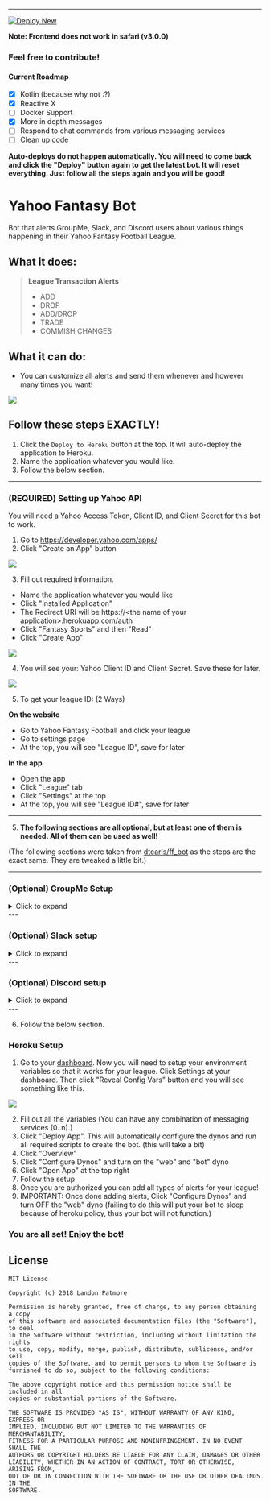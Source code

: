 * * *

[![Deploy New](https://www.herokucdn.com/deploy/button.svg)](https://heroku.com/deploy?)

**Note: Frontend does not work in safari (v3.0.0)**

### Feel free to contribute!

#### Current Roadmap

- [x] Kotlin (because why not :?)
- [x] Reactive X
- [ ] Docker Support
- [x] More in depth messages
- [ ] Respond to chat commands from various messaging services
- [ ] Clean up code

**Auto-deploys do not happen automatically. You will need to come back and click the "Deploy" button again to get the latest bot. It will reset everything. Just follow all the steps again and you will be good!**

# Yahoo Fantasy Bot
Bot that alerts GroupMe, Slack, and Discord users about various things happening in their Yahoo Fantasy Football League.
## What it does:

>**League Transaction Alerts**
>* ADD
>* DROP
>* ADD/DROP
>* TRADE
>* COMMISH CHANGES

## What it can do:

- You can customize all alerts and send them whenever and however many times you want!

![](https://i.imgur.com/1Ol63Al.png)
 
## Follow these steps EXACTLY!
1. Click the `Deploy to Heroku` button at the top. It will auto-deploy the application to Heroku.
2. Name the application whatever you would like.
3. Follow the below section.

---

### (REQUIRED) Setting up Yahoo API
You will need a Yahoo Access Token, Client ID, and Client Secret for this bot to work.

1. Go to https://developer.yahoo.com/apps/
2. Click "Create an App" button

![](https://imgur.com/VDgZ1Ze.png)

3. Fill out required information.
 * Name the application whatever you would like
 * Click "Installed Application"
 * The Redirect URI will be https://\<the name of your application\>.herokuapp.com/auth
 * Click "Fantasy Sports" and then "Read"
 * Click "Create App"
 
![](https://imgur.com/VqctUfM.png)

4. You will see your: Yahoo Client ID and Client Secret. Save these for later.

![](https://imgur.com/NbUwOmD.png)

5. To get your league ID: (2 Ways)

 **On the website**
 * Go to Yahoo Fantasy Football and click your league
 * Go to settings page
 * At the top, you will see "League ID", save for later
 
 **In the app**
 * Open the app
 * Click "League" tab
 * Click "Settings" at the top
 * At the top, you will see "League ID#", save for later

---

5. **The following sections are all optional, but at least one of them is needed. All of them can be used as well!**

(The following sections were taken from [dtcarls/ff_bot](https://github.com/dtcarls/ff_bot) as the steps are the exact same. They are tweaked a little bit.)

--- 

### (Optional) GroupMe Setup
<details>
 <summary>Click to expand</summary>
 <p>
 Go to www.groupme.com and sign up or login
 
 If you don't have one for your league already, create a new "Group Chat"
 
 ![](https://i.imgur.com/32ioDoZ.png)
 
 Next we will setup the bot for GroupMe
 
 Go to https://dev.groupme.com/session/new and login
 
 Click "Create Bot"
 
 ![](https://i.imgur.com/TI1bpwE.png)
 
 Create your bot. GroupMe does a good job explaining what each thing is.
 
 ![](https://i.imgur.com/DQUcuuI.png)
 
 After you have created your bot you will see something similar to this. Click "Edit"
 
 ![](https://i.imgur.com/Z9vwKKt.png)
 
 This page is important as you will need the "Bot ID" on this page.You can also send a test message with the text box to be sure it is connected to your chat room.
 Side note: If you use the bot id depicted in the page you will spam an empty chat room so not worth the effort
 
 ![](https://i.imgur.com/k65EZFJ.png)
 </p>
</details>
--- 

### (Optional) Slack setup
<details>
 <summary>Click to expand</summary>
 <p>
 Go to https://slack.com/signin and sign in to the workspace the bot will be in
 
 If you don't have one for your league already, create a new League Channel
 
 Next we will setup the bot for Slack
 
 Go to https://api.slack.com/apps/new
 
 Name the app, and choose the intended workspace from the dropdown.
 
 Select the Incoming Webhooks section on the side.
 
 ![](https://i.imgur.com/ziRQCVP.png)
 
 Change the toggle from Off to On.
 
 Select Add New Webhook to Workspace
 
 ![](https://i.imgur.com/tJRRrfz.png)
 
 In the Post to dropdown, select the channel you want to send messages to, then
 select Authorize.
 
 This page is important as you will need the "Webhook URL" on this page.
 
 ![](https://i.imgur.com/mmzhDS0.png)
 </p>
</details>
--- 

### (Optional) Discord setup
<details>
 <summary>Click to expand</summary>
 <p>
 Log into or create a discord account
 
 Go to or create a discord server to receive messages in
 
 Open the server settings
 
 ![](https://i.imgur.com/bDk2ttJ.png)
 
 Go to Webhooks
 
 ![](https://i.imgur.com/mfFHGbT.png)
 
 Create a webhook, give it a name and pick which channel to receive messages in
 
 ![](https://i.imgur.com/NAJLv6D.png)
 
 Save the "Webhook URL" on this page
 
 ![](https://i.imgur.com/U4MKZSY.png)
 </p>
</details>
--- 

6. Follow the below section.


### Heroku Setup

1. Go to your [dashboard](https://dashboard.heroku.com/apps). Now you will need to setup your environment variables so that it works for your league. Click Settings at your dashboard. Then click "Reveal Config Vars" button and you will see something like this.

![](https://imgur.com/8k1tZPs.png)

2. Fill out all the variables (You can have any combination of messaging services (0..n).)
3. Click "Deploy App". This will automatically configure the dynos and run all required scripts to create the bot. (this will take a bit)
4. Click "Overview"
5. Click "Configure Dynos" and turn on the "web" and "bot" dyno
6. Click "Open App" at the top right
7. Follow the setup
8. Once you are authorized you can add all types of alerts for your league!
9. IMPORTANT: Once done adding alerts, Click "Configure Dynos" and turn OFF the "web" dyno (failing to do this will put your bot to sleep because of heroku policy, thus your bot will not function.)

### You are all set! Enjoy the bot!

## License
```
MIT License

Copyright (c) 2018 Landon Patmore

Permission is hereby granted, free of charge, to any person obtaining a copy
of this software and associated documentation files (the "Software"), to deal
in the Software without restriction, including without limitation the rights
to use, copy, modify, merge, publish, distribute, sublicense, and/or sell
copies of the Software, and to permit persons to whom the Software is
furnished to do so, subject to the following conditions:

The above copyright notice and this permission notice shall be included in all
copies or substantial portions of the Software.

THE SOFTWARE IS PROVIDED "AS IS", WITHOUT WARRANTY OF ANY KIND, EXPRESS OR
IMPLIED, INCLUDING BUT NOT LIMITED TO THE WARRANTIES OF MERCHANTABILITY,
FITNESS FOR A PARTICULAR PURPOSE AND NONINFRINGEMENT. IN NO EVENT SHALL THE
AUTHORS OR COPYRIGHT HOLDERS BE LIABLE FOR ANY CLAIM, DAMAGES OR OTHER
LIABILITY, WHETHER IN AN ACTION OF CONTRACT, TORT OR OTHERWISE, ARISING FROM,
OUT OF OR IN CONNECTION WITH THE SOFTWARE OR THE USE OR OTHER DEALINGS IN THE
SOFTWARE.
```
